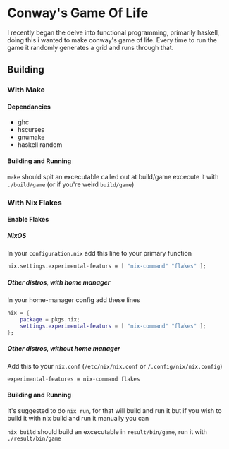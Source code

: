 # Conway's Game Of Life

I recently began the delve into functional programming, primarily haskell, doing this i wanted to make conway's game of life.
Every time to run the game it randomly generates a grid and runs through that.

## Building


### With Make

#### Dependancies

- ghc
- hscurses
- gnumake
- haskell random

#### Building and Running

`make` should spit an excecutable called out at build/game
excecute it with `./build/game` (or if you're weird `build/game`)

### With Nix Flakes

#### Enable Flakes

##### NixOS

In your `configuration.nix` add this line to your primary function
```nix
nix.settings.experimental-featurs = [ "nix-command" "flakes" ];
```

##### Other distros, with home manager

In your home-manager config add these lines
```nix
nix = {
    package = pkgs.nix;
    settings.experimental-featurs = [ "nix-command" "flakes" ];
};
```

##### Other distros, without home manager

Add this to your `nix.conf` (`/etc/nix/nix.conf` or `/.config/nix/nix.config`)
```
experimental-features = nix-command flakes
```

#### Building and Running

It's suggested to do `nix run`, for that will build and run it but if you wish to build it with
nix build and run it manually you can

`nix build` should build an excecutable in `result/bin/game`, run it with `./result/bin/game`
